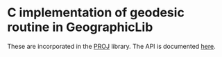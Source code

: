 # C implementation of geodesic routine in GeographicLib

These are incorporated in the [PROJ](https://proj.org) library.  The API is documented [here](https://geographiclib.sourceforge.io/html/C/index.html).
